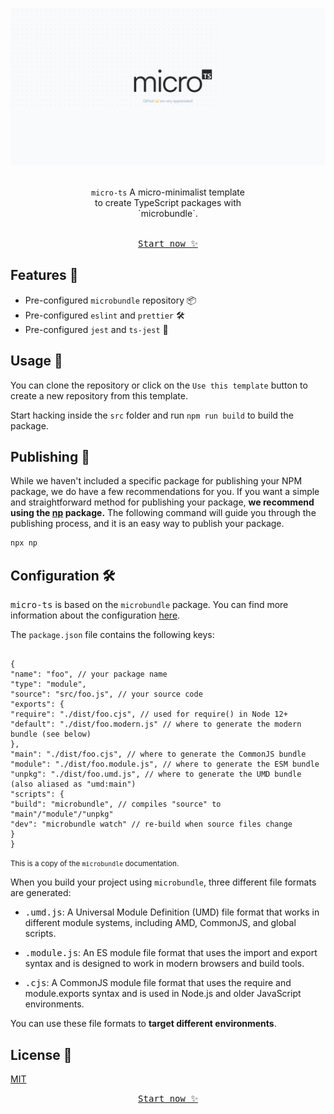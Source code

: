 <p align="center" >
    <img alt="micro-ts" src="./.r/banner.png" width="640" />
</p>
<br />
<p align="center" style="max-width:50%;margin:0 auto;">
  <code>micro-ts</code> A micro-minimalist template to create TypeScript packages with `microbundle`.
</p>
<br />

<a href="https://github.com/adevinwild/micro-ts/generate">
  <p align="center">
    <kbd>Start now ✨</kbd>
  </p>
</a>

## Features 🎉

-   Pre-configured `microbundle` repository 📦
-   Pre-configured `eslint` and `prettier` 🛠️
-   Pre-configured `jest` and `ts-jest` 🧪

## Usage 📖

You can clone the repository or click on the `Use this template` button to create a new repository from this template.

Start hacking inside the `src` folder and run `npm run build` to build the package.

## Publishing 🚀

While we haven't included a specific package for publishing your NPM package, we do have a few recommendations for you. If you want a simple and straightforward method for publishing your package, **we recommend using the [np](https://github.com/sindresorhus/np) package.**
The following command will guide you through the publishing process, and it is an easy way to publish your package.

```bash
npx np
```

## Configuration 🛠️

<kbd>micro-ts</kbd> is based on the `microbundle` package. You can find more information about the configuration [here](https://github.com/developit/microbundle).

The `package.json` file contains the following keys:

```

{
"name": "foo", // your package name
"type": "module",
"source": "src/foo.js", // your source code
"exports": {
"require": "./dist/foo.cjs", // used for require() in Node 12+
"default": "./dist/foo.modern.js" // where to generate the modern bundle (see below)
},
"main": "./dist/foo.cjs", // where to generate the CommonJS bundle
"module": "./dist/foo.module.js", // where to generate the ESM bundle
"unpkg": "./dist/foo.umd.js", // where to generate the UMD bundle (also aliased as "umd:main")
"scripts": {
"build": "microbundle", // compiles "source" to "main"/"module"/"unpkg"
"dev": "microbundle watch" // re-build when source files change
}
}

```

<small>This is a copy of the `microbundle` documentation.</small>

When you build your project using `microbundle`, three different file formats are generated:

-   <kbd>.umd.js</kbd>: A Universal Module Definition (UMD) file format that works in different module systems, including AMD, CommonJS, and global scripts.

-   <kbd>.module.js</kbd>: An ES module file format that uses the import and export syntax and is designed to work in modern browsers and build tools.

-   <kbd>.cjs</kbd>: A CommonJS module file format that uses the require and module.exports syntax and is used in Node.js and older JavaScript environments.

You can use these file formats to **target different environments**.

## License 📝

[MIT](./LICENSE)

<a href="https://github.com/adevinwild/micro-ts/generate">
  <p align="center">
    <kbd>Start now ✨</kbd>
  </p>
</a>
